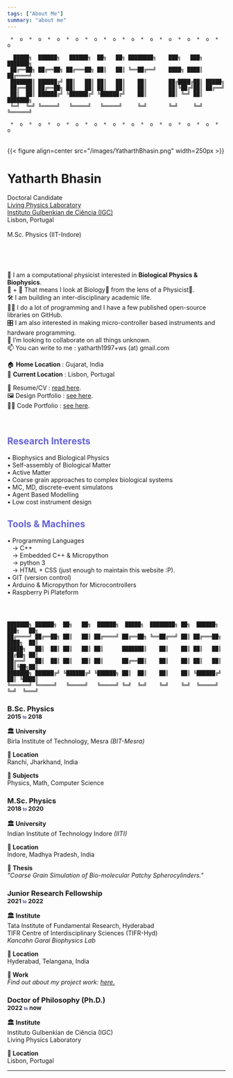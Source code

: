 ```yaml
---
tags: ["About Me"]
summary: "about me"
---
```


```goat
 *  o  *  o  *  o  *  o  *  o  *  o  *  o  *  o  *  o  *  o  *  o  *  o  
                                                                            
  █████╗  ██████╗   ██████╗  ██╗   ██╗ ████████╗    ███╗   ███╗ ███████╗
 ██╔══██╗ ██╔══██╗ ██╔═══██╗ ██║   ██║ ╚══██╔══╝    ████╗ ████║ ██╔════╝
 ███████║ ██████╔╝ ██║   ██║ ██║   ██║    ██║       ██╔████╔██║ █████╗
 ██╔══██║ ██╔══██╗ ██║   ██║ ██║   ██║    ██║       ██║╚██╔╝██║ ██╔══╝    
 ██║  ██║ ██████╔╝ ╚██████╔╝ ╚██████╔╝    ██║       ██║ ╚═╝ ██║ ███████╗
 ╚═╝  ╚═╝ ╚═════╝   ╚═════╝   ╚═════╝     ╚═╝       ╚═╝     ╚═╝ ╚══════╝
 
 *  o  *  o  *  o  *  o  *  o  *  o  *  o  *  o  *  o  *  o  *  o  *  o  
```
<br>
<div class="rowx">
  <div class="columnx">
    {{< figure align=center src="/images/YatharthBhasin.png" width=250px >}}
  </div>
  <div class="columnx">
    <h1>Yatharth Bhasin</h1>
    Doctoral Candidate<br>
    <a href="https://www.sartorilab.org/">Living Physics Laboratory</a><br>
    <a href="https://gulbenkian.pt/ciencia/">Instituto Gulbenkian de Ciência (IGC)</a><br>
    Lisbon, Portugal<br><br>
    M.Sc. Physics (IIT-Indore)<br>
    <p>&nbsp;</p>
  </div>
</div> 
<br>

👋 I am a computational physicist interested in **Biological Physics & Biophysics**. \
🧬 + 🔭 That means I look at Biology🧬 from the lens of a Physicist🔭. \
🛠️ I am building an inter-disciplinary academic life. \
👨‍💻 I do a lot of programming and I have a few published open-source libraries on GitHub. \
🎛️ I am also interested in making micro-controller based instruments and hardware programming. \
🤝 I’m looking to collaborate on all things unknown. \
📫 You can write to me : yatharth1997+ws (at) gmail.com

🏠 **Home Location**     : Gujarat, India \
📍 **Current Location** : Lisbon, Portugal

<span hidden> Links </span>
📃 Resume/CV : [read here](https://drive.google.com/file/d/1Ya6qChE5MaMEmBB133URAkMNFxRcLmxl/view?usp=share_link). \
🖼️ Design Portfolio : [see here](https://drive.google.com/file/d/1a0pQmmWagRprBTpElnuLLAm9PI0GC458/view?usp=sharing).\
👨‍💻 Code Portfolio : [see here](https://github.com/yatharthb97).

<br>
<div class="rowx">
  <div class="columnx">
    <h2 style="color: #6563D6;"><b>Research Interests</b></h2>
    <p>
      • Biophysics and Biological Physics <br>
      • Self-assembly of Biological Matter<br> 
      • Active Matter <br>
      • Coarse grain approaches to complex biological systems <br>
      • MC, MD, discrete-event simulatons<br>
      • Agent Based Modelling <br>
      • Low cost instrument design <br>
  </div>
  <div class="columnx">
    <h2 style="color: #6563D6;"><b>Tools & Machines</b></h2>
    <p>
      • Programming Languages<br>
      &nbsp;&nbsp;&nbsp;→ C++<br>
      &nbsp;&nbsp;&nbsp;→ Embedded C++ & Micropython<br>
      &nbsp;&nbsp;&nbsp;→ python 3<br>
      &nbsp;&nbsp;&nbsp;→ HTML + CSS (just enough to maintain this website :P).<br>
      • GIT (version control) <br>
      • Arduino & Micropython for Microcontrollers<br>
      • Raspberry Pi Plateform
    </p>
  </div>
</div> 
<br>





``` goat

███████╗ ██████╗  ██╗   ██╗  ██████╗  █████╗  ████████╗ ██╗  ██████╗  ███╗   ██╗
██╔════╝ ██╔══██╗ ██║   ██║ ██╔════╝ ██╔══██╗ ╚══██╔══╝ ██║ ██╔═══██╗ ████╗  ██║
█████╗   ██║  ██║ ██║   ██║ ██║      ███████║    ██║    ██║ ██║   ██║ ██╔██╗ ██║
██╔══╝   ██║  ██║ ██║   ██║ ██║      ██╔══██║    ██║    ██║ ██║   ██║ ██║╚██╗██║
███████╗ ██████╔╝ ╚██████╔╝ ╚██████╗ ██║  ██║    ██║    ██║ ╚██████╔╝ ██║ ╚████║
╚══════╝ ╚═════╝   ╚═════╝   ╚═════╝ ╚═╝  ╚═╝    ╚═╝    ╚═╝  ╚═════╝  ╚═╝  ╚═══╝
```
<centre>
<div class="timeline">
  <div class="outer">
    <div class="card">
      <div class="info">
        <h3 class="title">
          B.Sc. Physics<br>
          <small>2015  <small><small style="color: #42418a;">to</small></small>  2018</small>
        </h3>
        <p>
          <b>🏛️ University</b><br>
          Birla Institute of Technology, Mesra  <em> (BIT-Mesra)</em>
        <p>
          <b>📍  Location</b><br>  Ranchi, Jharkhand, India<br>
        </p>
        <p>
           <b>📖 Subjects</b><br> Physics, Math, Computer Science
        </p>
      </div>
    </div>
    <div class="card">
      <div class="info">
        <h3 class="title">M.Sc. Physics<br>
                          <small>2018 <small><small style="color: #42418a;">to</small></small> 2020</small>
        </h3>
        <p><b>🏛️ University</b><br>
          Indian Institute of Technology Indore <em> (IITI)</em><br>
        </p>
        <p>
          <b>📍 Location</b><br>
          Indore, Madhya Pradesh, India<br>
        </p>
        <p>
          <b>📖 Thesis</b><br>
          <em>"Coarse Grain Simulation of Bio-molecular Patchy Spherocylinders."</em>
        </p>
      </div>
    </div>
    <div class="card">
      <div class="info">
        <h3 class="title">
          Junior Research Fellowship<br>
          <small>2021 <small><small style="color: #42418a;">to</small></small> 2022</small>
        </h3>
        <p><b>🏛️ Institute</b><br>
              Tata Institute of Fundamental Research, Hyderabad<br>
              TIFR Centre of Interdisciplinary Sciences (TIFR-Hyd)<br><em>Kancahn Garai Biophysics Lab</em>
        </p>
        <p>
          <b>📍 Location</b><br>Hyderabad, Telangana, India<br>
        </p>
        <p>
          <b>📖 Work</b><br>
          <em>Find out about my project work: <a href="/projects/kglab/">here.</a></em>
        </p>
      </div>
    </div>
    <div class="card">
      <div class="info">
        <h3 class="title">
          Doctor of Philosophy (Ph.D.)<br>
          <small>2022 <small><small style="color: #42418a;">to</small></small> now</small>
        </h3>
        <p>
          <b>🏛️ Institute</b><br>
          Instituto Gulbenkian de Ciência (IGC)<br>
          Living Physics Laboratory<br>
        </p>
         <p>
          <b>📍 Location</b><br>
          Lisbon, Portugal<br>
        </p>
    </div>
  </div>
</div></centre>

---



